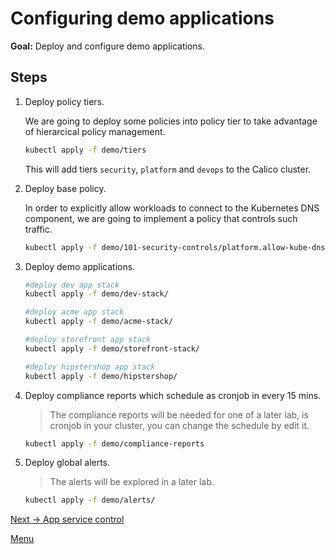 # Configuring demo applications

**Goal:** Deploy and configure demo applications.

## Steps

1. Deploy policy tiers.

    We are going to deploy some policies into policy tier to take advantage of hierarcical policy management.

    ```bash
    kubectl apply -f demo/tiers
    ```

    This will add tiers `security`, `platform` and `devops` to the Calico cluster.

2. Deploy base policy.

    In order to explicitly allow workloads to connect to the Kubernetes DNS component, we are going to implement a policy that controls such traffic.

    ```bash
    kubectl apply -f demo/101-security-controls/platform.allow-kube-dns.yaml
    ```

3. Deploy demo applications.

    ```bash
    #deploy dev app stack
    kubectl apply -f demo/dev-stack/
    
    #deploy acme app stack
    kubectl apply -f demo/acme-stack/

    #deploy storefront app stack
    kubectl apply -f demo/storefront-stack/

    #deploy hipstershop app stack
    kubectl apply -f demo/hipstershop/
    ```

   

4. Deploy compliance reports which schedule as cronjob in every 15 mins.

    >The compliance reports will be needed for one of a later lab, is cronjob in your cluster, you can change the schedule by edit it.

    ```bash
    kubectl apply -f demo/compliance-reports
    ```

5. Deploy global alerts.

    >The alerts will be explored in a later lab.

    ```bash
    kubectl apply -f demo/alerts/
   
    ```

[Next -> App service control](../modules/app-service-control.md)

[Menu](../README.md)



